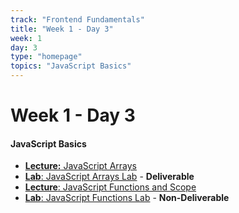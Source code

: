 ```yaml
---
track: "Frontend Fundamentals"
title: "Week 1 - Day 3"
week: 1
day: 3
type: "homepage"
topics: "JavaScript Basics"
---
```


# Week 1 - Day 3

#### JavaScript Basics
- [**Lecture:** JavaScript Arrays](/frontend-fundamentals/week-1/day-3/lecture-materials/intro-to-javascript-arrays/)
- [**Lab**: JavaScript Arrays Lab](/frontend-fundamentals/week-1/day-3/labs/javascript-arrays-lab/) - **Deliverable**
- [**Lecture**: JavaScript Functions and Scope](/frontend-fundamentals/week-1/day-3/lecture-materials/intro-to-javascript-functions-and-scope/) 
- [**Lab**: JavaScript Functions Lab](/frontend-fundamentals/week-1/day-3/labs/javascript-functions-lab/) - **Non-Deliverable**